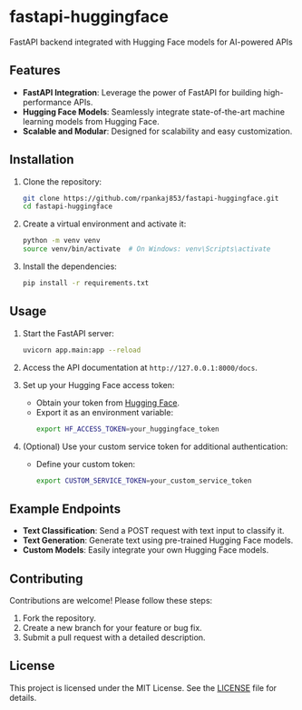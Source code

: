 # fastapi-huggingface
FastAPI backend integrated with Hugging Face models for AI-powered APIs

## Features

- **FastAPI Integration**: Leverage the power of FastAPI for building high-performance APIs.
- **Hugging Face Models**: Seamlessly integrate state-of-the-art machine learning models from Hugging Face.
- **Scalable and Modular**: Designed for scalability and easy customization.

## Installation

1. Clone the repository:
    ```bash
    git clone https://github.com/rpankaj853/fastapi-huggingface.git
    cd fastapi-huggingface
    ```

2. Create a virtual environment and activate it:
    ```bash
    python -m venv venv
    source venv/bin/activate  # On Windows: venv\Scripts\activate
    ```

3. Install the dependencies:
    ```bash
    pip install -r requirements.txt
    ```

## Usage

1. Start the FastAPI server:
    ```bash
    uvicorn app.main:app --reload
    ```

2. Access the API documentation at `http://127.0.0.1:8000/docs`.

3. Set up your Hugging Face access token:
    - Obtain your token from [Hugging Face](https://huggingface.co/settings/tokens).
    - Export it as an environment variable:
      ```bash
      export HF_ACCESS_TOKEN=your_huggingface_token
      ```

4. (Optional) Use your custom service token for additional authentication:
    - Define your custom token:
      ```bash
      export CUSTOM_SERVICE_TOKEN=your_custom_service_token
      ```

## Example Endpoints

- **Text Classification**: Send a POST request with text input to classify it.
- **Text Generation**: Generate text using pre-trained Hugging Face models.
- **Custom Models**: Easily integrate your own Hugging Face models.

## Contributing

Contributions are welcome! Please follow these steps:

1. Fork the repository.
2. Create a new branch for your feature or bug fix.
3. Submit a pull request with a detailed description.

## License

This project is licensed under the MIT License. See the [LICENSE](LICENSE) file for details.
